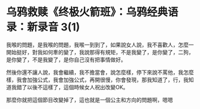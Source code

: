 # 乌鸦救赎《终极火箭班》：乌鸦经典语录：新录音 3(1)

我喉的問題，是我喉的問題，我喉一到到了，如果說女人說，我不喜歡人，怎麼一開始挺好，對我如何牽的變了，我說那得有規矩，不是我變了，是你變了，二狗，是你變了，不是我變了，是你自己沒有把事情做好。

然後你還不讓人說，我會繼續，我不擔當會，說怎麼樣，停下來說不罵他，我怎麼樣，我會加強公式，我會加強公式，再開很慢，你會發現，那我知道了，行，我知道我錯了以後不這樣了，這個時候女人祝出改變OK。

那麼你就把這個節目改變掉了，這也就是一個公主和方向的問題啊，嗯嗯